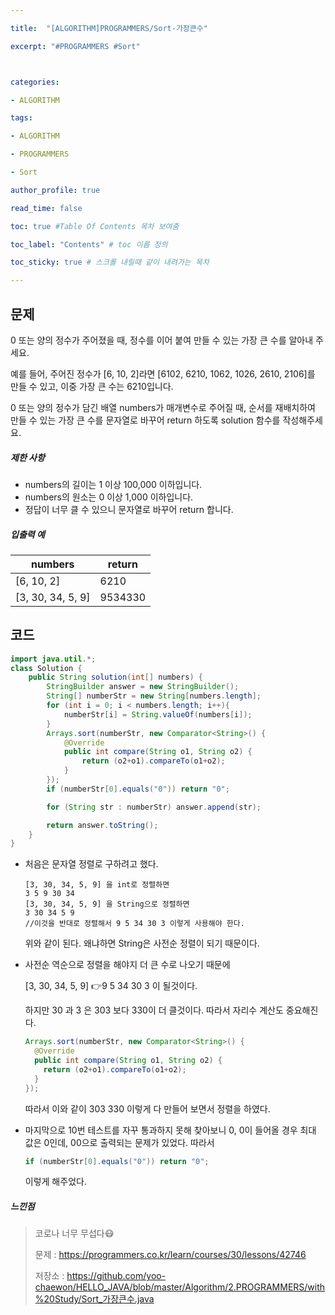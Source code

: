 ```yaml
---

title:  "[ALGORITHM]PROGRAMMERS/Sort-가장큰수"

excerpt: "#PROGRAMMERS #Sort"



categories:

- ALGORITHM

tags:

- ALGORITHM

- PROGRAMMERS

- Sort

author_profile: true

read_time: false 

toc: true #Table Of Contents 목차 보여줌

toc_label: "Contents" # toc 이름 정의

toc_sticky: true # 스크롤 내릴때 같이 내려가는 목차

---
```




## 문제

0 또는 양의 정수가 주어졌을 때, 정수를 이어 붙여 만들 수 있는 가장 큰 수를 알아내 주세요.

예를 들어, 주어진 정수가 [6, 10, 2]라면 [6102, 6210, 1062, 1026, 2610, 2106]를 만들 수 있고, 이중 가장 큰 수는 6210입니다.

0 또는 양의 정수가 담긴 배열 numbers가 매개변수로 주어질 때, 순서를 재배치하여 만들 수 있는 가장 큰 수를 문자열로 바꾸어 return 하도록 solution 함수를 작성해주세요.

##### 제한 사항

- numbers의 길이는 1 이상 100,000 이하입니다.
- numbers의 원소는 0 이상 1,000 이하입니다.
- 정답이 너무 클 수 있으니 문자열로 바꾸어 return 합니다.

##### 입출력 예

| numbers           | return  |
| ----------------- | ------- |
| [6, 10, 2]        | 6210    |
| [3, 30, 34, 5, 9] | 9534330 |



## 코드

```java
import java.util.*;
class Solution {
    public String solution(int[] numbers) {
        StringBuilder answer = new StringBuilder();
        String[] numberStr = new String[numbers.length];
        for (int i = 0; i < numbers.length; i++){
            numberStr[i] = String.valueOf(numbers[i]);
        }
        Arrays.sort(numberStr, new Comparator<String>() {
            @Override
            public int compare(String o1, String o2) {
                return (o2+o1).compareTo(o1+o2);
            }
        });
        if (numberStr[0].equals("0")) return "0";

        for (String str : numberStr) answer.append(str);

        return answer.toString();
    }
}
```

- 처음은 문자열 정렬로 구하려고 했다.

  ```
  [3, 30, 34, 5, 9] 을 int로 정렬하면
  3 5 9 30 34
  [3, 30, 34, 5, 9] 을 String으로 정렬하면
  3 30 34 5 9
  //이것을 반대로 정렬해서 9 5 34 30 3 이렇게 사용해야 한다.
  ```

  위와 같이 된다. 왜냐하면 String은 사전순 정렬이 되기 때문이다.

- 사전순 역순으로 정렬을 해야지 더 큰 수로 나오기 때문에 

  [3, 30, 34, 5, 9] 👉9 5 34 30 3  이 될것이다.

  하지만 30 과 3 은 303 보다 330이 더 클것이다. 따라서 자리수 계산도 중요해진다.

  ```java
  Arrays.sort(numberStr, new Comparator<String>() {
    @Override
    public int compare(String o1, String o2) {
      return (o2+o1).compareTo(o1+o2);
    }
  });
  ```

  따라서 이와 같이 303 330 이렇게 다 만들어 보면서 정렬을 하였다.

- 마지막으로 10번 테스트를 자꾸 통과하지 못해 찾아보니 0, 0이 들어올 경우 최대 값은 0인데, 00으로 출력되는 문제가 있었다. 따라서

  ```java
  if (numberStr[0].equals("0")) return "0";
  ```

  이렇게 해주었다.

  

##### 느낀점

> 코로나 너무 무섭다😷
>
> 문제 : https://programmers.co.kr/learn/courses/30/lessons/42746
>
> 저장소 : https://github.com/yoo-chaewon/HELLO_JAVA/blob/master/Algorithm/2.PROGRAMMERS/with%20Study/Sort_가장큰수.java
>
